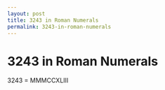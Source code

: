 ```yaml
---
layout: post
title: 3243 in Roman Numerals
permalink: 3243-in-roman-numerals
---
```


# 3243 in Roman Numerals

3243 = MMMCCXLIII
